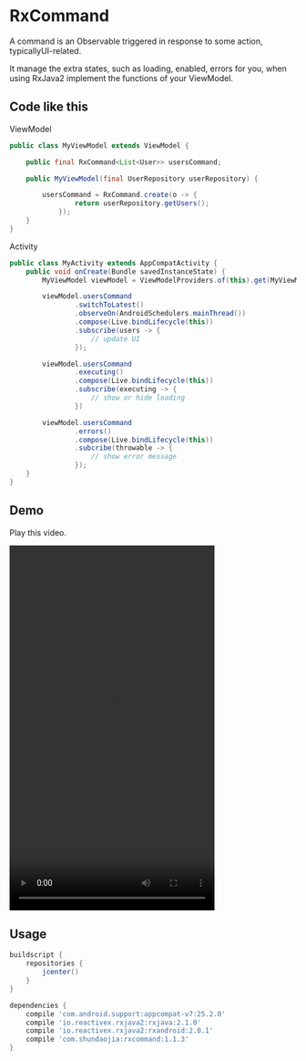 # RxCommand
A command is an Observable triggered in response to some action, typicallyUI-related.

It manage the extra states, such as loading, enabled, errors for you, when using RxJava2 implement the functions of your ViewModel.


## Code like this

ViewModel

```java
public class MyViewModel extends ViewModel {

    public final RxCommand<List<User>> usersCommand;

    public MyViewModel(final UserRepository userRepository) {

        usersCommand = RxCommand.create(o -> {
                return userRepository.getUsers();
            });
    }
}
```

Activity


```java
public class MyActivity extends AppCompatActivity {
    public void onCreate(Bundle savedInstanceState) {
        MyViewModel viewModel = ViewModelProviders.of(this).get(MyViewModel.class);

        viewModel.usersCommand
                .switchToLatest()
                .observeOn(AndroidSchedulers.mainThread())
                .compose(Live.bindLifecycle(this))
                .subscribe(users -> {
                    // update UI
                });

        viewModel.usersCommand
                .executing()
                .compose(Live.bindLifecycle(this))
                .subscribe(executing -> {
                    // show or hide loading
                })

        viewModel.usersCommand
                .errors()
                .compose(Live.bindLifecycle(this))
                .subcribe(throwable -> {
                    // show error message
                });
    }
}
```

## Demo

Play this video.

<video width="360" height="640" controls>
<source src="https://listenzz.github.io/videos/rxcommand.mp4">
</video>

## Usage

```gradle
buildscript {
    repositories {
        jcenter()
    }
}
``` 

```gradle
dependencies {
    compile 'com.android.support:appcompat-v7:25.2.0'
    compile 'io.reactivex.rxjava2:rxjava:2.1.0'
    compile 'io.reactivex.rxjava2:rxandroid:2.0.1'
    compile 'com.shundaojia:rxcommand:1.1.3'
}
```
